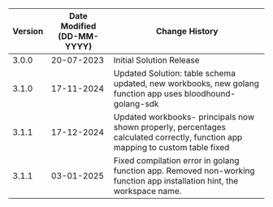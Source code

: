 | **Version** | **Date Modified (DD-MM-YYYY)** | **Change History**                          |
|-------------|--------------------------------|---------------------------------------------|
| 3.0.0       | 20-07-2023                     | Initial Solution Release                    |
| 3.1.0       | 17-11-2024                     | Updated Solution: table schema updated, new workbooks, new golang function app uses bloodhound-golang-sdk |
| 3.1.1       | 17-12-2024                     | Updated workbooks- principals now shown properly, percentages calculated correctly, function app mapping to custom table fixed |
| 3.1.1       | 03-01-2025                     | Fixed compilation error in golang function app.  Removed non-working function app installation hint, the workspace name.  |
